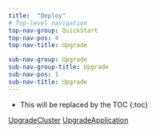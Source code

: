 ```yaml
---
title:  "Deploy"
# Top-level navigation
top-nav-group: QuickStart
top-nav-pos: 4
top-nav-title: Upgrade

sub-nav-group: Upgrade
sub-nav-group-title: Upgrade
sub-nav-pos: 1
sub-nav-title: Upgrade
---
```


* This will be replaced by the TOC
{:toc}

[UpgradeCluster]({{site.baseurl}}/QuickStart/Upgrade/UpgradeCluster.html)
[UpgradeApplication]({{site.baseurl}}/QuickStart/Upgrade/UpgradeApplication.html)
